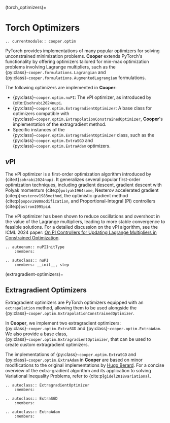 (torch_optimizers)=

# Torch Optimizers


```{eval-rst}
.. currentmodule:: cooper.optim
```

PyTorch provides implementations of many popular optimizers for solving unconstrained minimization problems. **Cooper** extends PyTorch's functionality by offering optimizers tailored for min-max optimization problems involving Lagrange multipliers, such as the {py:class}`~cooper.formulations.Lagrangian` and {py:class}`~cooper.formulations.AugmentedLagrangian` formulations.

The following optimizers are implemented in **Cooper**:
- {py:class}`~cooper.optim.nuPI`: The $\nu$PI optimizer, as introduced by {cite:t}`sohrabi2024nupi`.
- {py:class}`~cooper.optim.ExtragradientOptimizer`: A base class for optimizers compatible with {py:class}`~cooper.optim.ExtrapolationConstrainedOptimizer`, **Cooper**'s implementation of the extragradient method.
- Specific instances of the {py:class}`~cooper.optim.ExtragradientOptimizer` class, such as the {py:class}`~cooper.optim.ExtraSGD` and {py:class}`~cooper.optim.ExtraAdam` optimizers.


## $\nu$PI

The $\nu$PI optimizer is a first-order optimization algorithm introduced by {cite:t}`sohrabi2024nupi`. It generalizes several popular first-order optimization techniques, including gradient descent, gradient descent with Polyak momentum {cite:p}`polyak1964some`, Nesterov accelerated gradient {cite:p}`nesterov1983method`, the optimistic gradient method {cite:p}`popov1980modification`, and Proportional-Integral (PI) controllers {cite:p}`astrom1995pid`.


The $\nu$PI optimizer has been shown to reduce oscillations and overshoot in the value of the Lagrange multipliers, leading to more stable convergence to feasible solutions. For a detailed discussion on the $\nu$PI algorithm, see the ICML 2024 paper: [On PI Controllers for Updating Lagrange Multipliers in Constrained Optimization](https://openreview.net/forum?id=1khG2xf1yt).

```{eval-rst}
.. autoenum:: nuPIInitType
    :members:
```

```{eval-rst}
.. autoclass:: nuPI
    :members: __init__, step
```

(extragradient-optimizers)=

## Extragradient Optimizers

Extragradient optimizers are PyTorch optimizers equipped with an `extrapolation` method, allowing them to be used alongside the {py:class}`~cooper.optim.ExtrapolationConstrainedOptimizer`.

In **Cooper**, we implement two extragradient optimizers: {py:class}`~cooper.optim.ExtraSGD` and {py:class}`~cooper.optim.ExtraAdam`. We also provide a base class, {py:class}`~cooper.optim.ExtragradientOptimizer`, that can be used to create custom extragradient optimizers.

The implementations of {py:class}`~cooper.optim.ExtraSGD` and {py:class}`~cooper.optim.ExtraAdam` in **Cooper** are based on minor modifications to the original implementations by [Hugo Berard](https://github.com/GauthierGidel/Variational-Inequality-GAN/blob/master/optim/extragradient.py). For a concise overview of the extra-gradient algorithm and its application to solving Variational Inequality Problems, refer to {cite:p}`gidel2018variational`.

```{eval-rst}
.. autoclass:: ExtragradientOptimizer
    :members:
```

```{eval-rst}
.. autoclass:: ExtraSGD
    :members:
```

```{eval-rst}
.. autoclass:: ExtraAdam
    :members:
```
